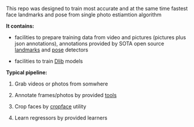 This repo was designed to train most accurate and at the same time fastest face landmarks and pose from single photo estiamtion algorithm

**It contains:**

 - facilities to prepare training data from video and pictures (pictures plus json annotations), annotations provided by SOTA open source [landmarks](https://github.com/1adrianb/face-alignment) and [pose](https://github.com/natanielruiz/deep-head-pose) detectors

 - facilities to train [Dlib](http://dlib.net) models

**Typical pipeline:**

 1. Grab videos or photos from somwhere

 2. Annotate frames/photos by provided [tools](/annotataion_util/annoface.py) 

 3. Crop faces by [cropface](https://github.com/pi-null-mezon/OpenFRT) utility

 4. Learn regressors by provided learners
